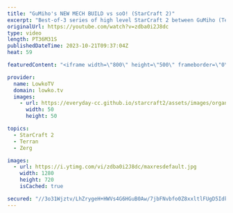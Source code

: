 ```yaml
---
title: "GuMiho's NEW MECH BUILD vs soO! (StarCraft 2)"
excerpt: "Best-of-3 series of high level StarCraft 2 between GuMiho (Terran) and soO (Zerg). This series was played as part of the GSL Code S season 3, 2023 just earlier this week. In this match GuMiho decides to bring out the Cyclone, a lot of Cyclones! Support my work: https://patreon.com/lowkotv Lowko Merch:"
originalUrl: https://youtube.com/watch?v=zdba0i2J8dc
type: video
length: PT36M31S
publishedDateTime: 2023-10-21T09:37:04Z
heat: 59

featuredContent: "<iframe width=\"800\" height=\"500\" frameborder=\"0\" src=\"https://www.youtube.com/embed/zdba0i2J8dc\" allow=\"accelerometer; autoplay; encrypted-media; gyroscope; picture-in-picture\" allowfullscreen></iframe>"

provider:
  name: LowkoTV
  domain: lowko.tv
  images:
    - url: https://everyday-cc.github.io/starcraft2/assets/images/organizations/lowko.tv-50x50.jpg
      width: 50
      height: 50

topics:
  - StarCraft 2
  - Terran
  - Zerg

images:
  - url: https://i.ytimg.com/vi/zdba0i2J8dc/maxresdefault.jpg
    width: 1280
    height: 720
    isCached: true

secured: "//3o31Wjztv/LhZrygeH+HWVs4G6HGuB0Aw/7jbFNvbfo0Z8xxltlFUgD5IdkE9L9+05vQZEV3UOSm3vURjmImq3RantFcX53KktzNJdkiGymZxha1BQ0oKJEDgGNa2iP7IBPEkos7jg0akGp7pP9e7UFxRgw0FWxssNSuUT2cJN9VCjIvd7TjXz6+o0v0WWYfcVwhPHuQE9ux5zCvqODDaXxhl0XKPrAByIk5uPxS3grfrogIogF59E1XYTAr28YZkcjLgyFG4WhMQtgxJUhkD7SbVMvZNkBSD1vwqxk3dftEK1hZFtCULUtIz+bYByiUf6NYRsrpzfUKBLCqAxRU4/5hOuIYKsASTDfhi3EOXsaggn9liS9ZkStqe5j9ZFhW9JRGZGrQ+/JFGNG11wW5x350nJABWy7yYpqaL8Vi0=;inCxfQ4tacFRvjy54KdRPA=="
---
```


